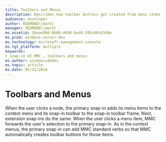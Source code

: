 ```yaml
---
title: Toolbars and Menus
description: Describes how toolbar buttons get created from menu items.
audience: developer
author: REDMOND\\markl
manager: REDMOND\\markl
ms.assetid: 26eae90d-8b00-4490-bed4-595c60c63d9e
ms.prod: windows-server-dev
ms.technology: microsoft-management-console
ms.tgt_platform: multiple
keywords:
- snap-in UI MMC , toolbars and menus
ms.author: windowssdkdev
ms.topic: article
ms.date: 05/31/2018
---
```


# Toolbars and Menus

When the user clicks a node, the primary snap-in adds its menu items to the context menu and its snap-in toolbar to the snap-in toolbar frame. Next, extension snap-ins do the same. When the user clicks a menu item, MMC forwards the user's selection to the primary snap-in. As in the context menus, the primary snap-in can add MMC standard verbs so that MMC automatically creates toolbar buttons for those items.

 

 




